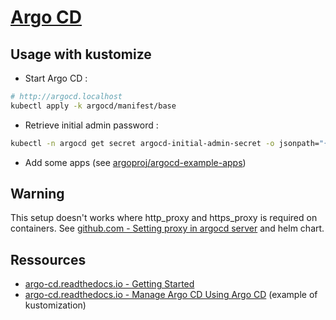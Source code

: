 

# [Argo CD](https://argo-cd.readthedocs.io/en/stable/)

## Usage with kustomize

* Start Argo CD :

```bash
# http://argocd.localhost
kubectl apply -k argocd/manifest/base
```

* Retrieve initial admin password :

```bash
kubectl -n argocd get secret argocd-initial-admin-secret -o jsonpath="{.data.password}" | base64 -d; echo
```

* Add some apps (see [argoproj/argocd-example-apps](https://github.com/argoproj/argocd-example-apps))

## Warning

This setup doesn't works where http_proxy and https_proxy is required on containers. See [github.com - Setting proxy in argocd server](https://github.com/argoproj/argo-cd/issues/2954#issuecomment-843260694) and helm chart.

## Ressources

* [argo-cd.readthedocs.io - Getting Started](https://argo-cd.readthedocs.io/en/stable/getting_started/)
* [argo-cd.readthedocs.io - Manage Argo CD Using Argo CD](https://argo-cd.readthedocs.io/en/stable/operator-manual/declarative-setup/#manage-argo-cd-using-argo-cd) (example of kustomization)
